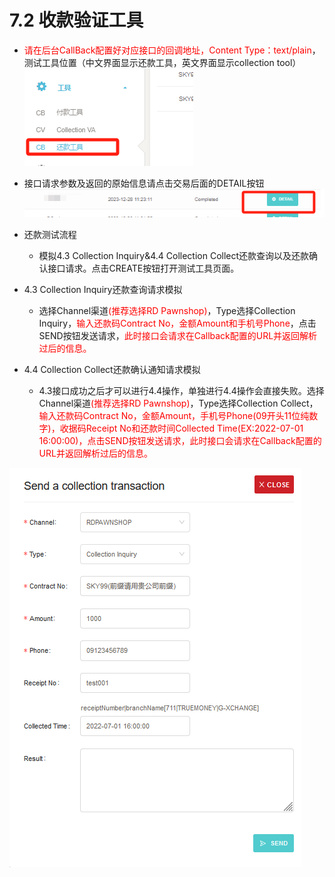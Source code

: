 # 7.2 收款验证工具

- <font color = red>请在后台CallBack配置好对应接口的回调地址，Content Type：text/plain</font>，测试工具位置（中文界面显示还款工具，英文界面显示collection tool）
![](../public/6.2付款测试工具.png "Shiprock")

- 接口请求参数及返回的原始信息请点击交易后面的DETAIL按钮
![](../public/6.2付款测试交易查看.png "Shiprock")
- 还款测试流程
    - 模拟4.3 Collection Inquiry&4.4 Collection Collect还款查询以及还款确认接口请求。点击CREATE按钮打开测试工具页面。

- 4.3 Collection Inquiry还款查询请求模拟

    - 选择Channel渠道<font color = red>(推荐选择RD Pawnshop)</font>，Type选择Collection Inquiry，<font color = red>输入还款码Contract No，金额Amount和手机号Phone</font>，点击SEND按钮发送请求，<font color = red>此时接口会请求在Callback配置的URL并返回解析过后的信息。</font>

- 4.4 Collection Collect还款确认通知请求模拟

    - 4.3接口成功之后才可以进行4.4操作，单独进行4.4操作会直接失败。选择Channel渠道<font color = red>(推荐选择RD Pawnshop)</font>，Type选择Collection Collect，<font color = red>输入还款码Contract No，金额Amount，手机号Phone(09开头11位纯数字)，收据码Receipt No和还款时间Collected Time(EX:2022-07-01 16:00:00)，点击SEND按钮发送请求，此时接口会请求在Callback配置的URL并返回解析过后的信息。</font>

![](../public/4.3模拟还款测试流程.png "Shiprock")






